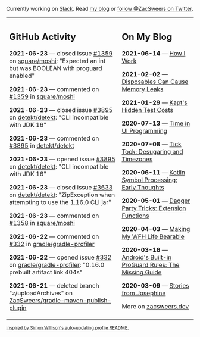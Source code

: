 Currently working on [Slack](https://slack.com/). Read [my blog](https://zacsweers.dev/) or [follow @ZacSweers on Twitter](https://twitter.com/ZacSweers).

<table><tr><td valign="top" width="60%">

## GitHub Activity
<!-- githubActivity starts -->
**2021-06-23** — closed issue [#1359](https://api.github.com/repos/square/moshi/issues/1359) on [square/moshi](https://api.github.com/repos/square/moshi): "Expected an int but was BOOLEAN with proguard enabled"

**2021-06-23** — commented on [#1359](https://github.com/square/moshi/issues/1359#issuecomment-867275118) in [square/moshi](https://api.github.com/repos/square/moshi)

**2021-06-23** — closed issue [#3895](https://api.github.com/repos/detekt/detekt/issues/3895) on [detekt/detekt](https://api.github.com/repos/detekt/detekt): "CLI incompatible with JDK 16"

**2021-06-23** — commented on [#3895](https://github.com/detekt/detekt/issues/3895#issuecomment-867141968) in [detekt/detekt](https://api.github.com/repos/detekt/detekt)

**2021-06-23** — opened issue [#3895](https://api.github.com/repos/detekt/detekt/issues/3895) on [detekt/detekt](https://api.github.com/repos/detekt/detekt): "CLI incompatible with JDK 16"

**2021-06-23** — closed issue [#3633](https://api.github.com/repos/detekt/detekt/issues/3633) on [detekt/detekt](https://api.github.com/repos/detekt/detekt): "ZipException when attempting to use the 1.16.0 CLI jar"

**2021-06-23** — commented on [#1358](https://github.com/square/moshi/issues/1358#issuecomment-867091815) in [square/moshi](https://api.github.com/repos/square/moshi)

**2021-06-22** — commented on [#332](https://github.com/gradle/gradle-profiler/issues/332#issuecomment-866495641) in [gradle/gradle-profiler](https://api.github.com/repos/gradle/gradle-profiler)

**2021-06-22** — opened issue [#332](https://api.github.com/repos/gradle/gradle-profiler/issues/332) on [gradle/gradle-profiler](https://api.github.com/repos/gradle/gradle-profiler): "0.16.0 prebuilt artifact link 404s"

**2021-06-21** — deleted branch "z/uploadArchives" on [ZacSweers/gradle-maven-publish-plugin](https://api.github.com/repos/ZacSweers/gradle-maven-publish-plugin)
<!-- githubActivity ends -->
</td><td valign="top" width="40%">

## On My Blog
<!-- blog starts -->
**2021-06-14** — [How I Work](https://www.zacsweers.dev/how-i-work/)

**2021-02-02** — [Disposables Can Cause Memory Leaks](https://www.zacsweers.dev/disposables-can-cause-memory-leaks/)

**2021-01-29** — [Kapt's Hidden Test Costs](https://www.zacsweers.dev/kapts-hidden-test-costs/)

**2020-07-13** — [Time in UI Programming](https://www.zacsweers.dev/time-in-ui/)

**2020-07-08** — [Tick Tock: Desugaring and Timezones](https://www.zacsweers.dev/ticktock-desugaring-timezones/)

**2020-06-11** — [Kotlin Symbol Processing: Early Thoughts](https://www.zacsweers.dev/kotlin-symbol-processor-early-thoughts/)

**2020-05-01** — [Dagger Party Tricks: Extension Functions](https://www.zacsweers.dev/dagger-party-tricks-extension-functions/)

**2020-04-03** — [Making My WFH Life Bearable](https://www.zacsweers.dev/making-wfh-life-bearable/)

**2020-03-16** — [Android's Built-in ProGuard Rules: The Missing Guide](https://www.zacsweers.dev/android-proguard-rules/)

**2020-03-09** — [Stories from Josephine](https://www.zacsweers.dev/stories-from-josephine/)
<!-- blog ends -->
More on [zacsweers.dev](https://zacsweers.dev/)
</td></tr></table>

<sub><a href="https://simonwillison.net/2020/Jul/10/self-updating-profile-readme/">Inspired by Simon Willison's auto-updating profile README.</a></sub>